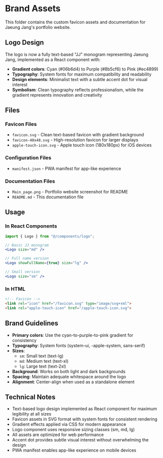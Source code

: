 # Brand Assets

This folder contains the custom favicon assets and documentation for Jaeung Jang's portfolio website.

## Logo Design

The logo is now a fully text-based "JJ" monogram representing Jaeung Jang, implemented as a React component with:
- **Gradient colors**: Cyan (#06b6d4) to Purple (#8b5cf6) to Pink (#ec4899)
- **Typography**: System fonts for maximum compatibility and readability
- **Design elements**: Minimalist text with a subtle accent dot for visual interest
- **Symbolism**: Clean typography reflects professionalism, while the gradient represents innovation and creativity

## Files

### Favicon Files
- `favicon.svg` - Clean text-based favicon with gradient background
- `favicon-48x48.svg` - High-resolution favicon for larger displays
- `apple-touch-icon.svg` - Apple touch icon (180x180px) for iOS devices

### Configuration Files
- `manifest.json` - PWA manifest for app-like experience

### Documentation Files
- `Main_page.png` - Portfolio website screenshot for README
- `README.md` - This documentation file

## Usage

### In React Components
```jsx
import { Logo } from "@/components/logo";

// Basic JJ monogram
<Logo size="md" />

// Full name version
<Logo showFullName={true} size="lg" />

// Small version
<Logo size="sm" />
```

### In HTML
```html
<!-- Favicon -->
<link rel="icon" href="/favicon.svg" type="image/svg+xml">
<link rel="apple-touch-icon" href="/apple-touch-icon.svg">
```

## Brand Guidelines

- **Primary colors**: Use the cyan-to-purple-to-pink gradient for consistency
- **Typography**: System fonts (system-ui, -apple-system, sans-serif)
- **Sizes**: 
  - `sm`: Small text (text-lg)
  - `md`: Medium text (text-xl) 
  - `lg`: Large text (text-2xl)
- **Background**: Works on both light and dark backgrounds
- **Spacing**: Maintain adequate whitespace around the logo
- **Alignment**: Center-align when used as a standalone element

## Technical Notes

- Text-based logo design implemented as React component for maximum legibility at all sizes
- Favicon assets in SVG format with system fonts for consistent rendering
- Gradient effects applied via CSS for modern appearance
- Logo component uses responsive sizing classes (sm, md, lg)
- All assets are optimized for web performance
- Accent dot provides subtle visual interest without overwhelming the design
- PWA manifest enables app-like experience on mobile devices
